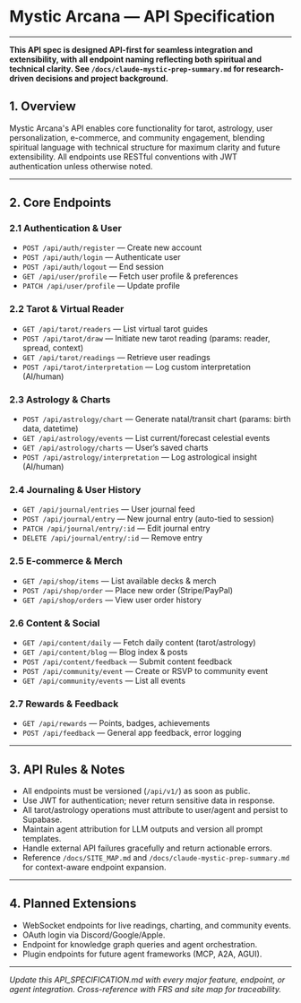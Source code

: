 # Mystic Arcana — API Specification

---

**This API spec is designed API-first for seamless integration and extensibility, with all endpoint naming reflecting both spiritual and technical clarity. See `/docs/claude-mystic-prep-summary.md` for research-driven decisions and project background.**

## 1. Overview

Mystic Arcana's API enables core functionality for tarot, astrology, user personalization, e-commerce, and community engagement, blending spiritual language with technical structure for maximum clarity and future extensibility. All endpoints use RESTful conventions with JWT authentication unless otherwise noted.

---

## 2. Core Endpoints

### 2.1 Authentication & User

- `POST /api/auth/register` — Create new account
- `POST /api/auth/login` — Authenticate user
- `POST /api/auth/logout` — End session
- `GET /api/user/profile` — Fetch user profile & preferences
- `PATCH /api/user/profile` — Update profile

### 2.2 Tarot & Virtual Reader

- `GET /api/tarot/readers` — List virtual tarot guides
- `POST /api/tarot/draw` — Initiate new tarot reading (params: reader, spread, context)
- `GET /api/tarot/readings` — Retrieve user readings
- `POST /api/tarot/interpretation` — Log custom interpretation (AI/human)

### 2.3 Astrology & Charts

- `POST /api/astrology/chart` — Generate natal/transit chart (params: birth data, datetime)
- `GET /api/astrology/events` — List current/forecast celestial events
- `GET /api/astrology/charts` — User’s saved charts
- `POST /api/astrology/interpretation` — Log astrological insight (AI/human)

### 2.4 Journaling & User History

- `GET /api/journal/entries` — User journal feed
- `POST /api/journal/entry` — New journal entry (auto-tied to session)
- `PATCH /api/journal/entry/:id` — Edit journal entry
- `DELETE /api/journal/entry/:id` — Remove entry

### 2.5 E-commerce & Merch

- `GET /api/shop/items` — List available decks & merch
- `POST /api/shop/order` — Place new order (Stripe/PayPal)
- `GET /api/shop/orders` — View user order history

### 2.6 Content & Social

- `GET /api/content/daily` — Fetch daily content (tarot/astrology)
- `GET /api/content/blog` — Blog index & posts
- `POST /api/content/feedback` — Submit content feedback
- `POST /api/community/event` — Create or RSVP to community event
- `GET /api/community/events` — List all events

### 2.7 Rewards & Feedback

- `GET /api/rewards` — Points, badges, achievements
- `POST /api/feedback` — General app feedback, error logging

---

## 3. API Rules & Notes

- All endpoints must be versioned (`/api/v1/`) as soon as public.
- Use JWT for authentication; never return sensitive data in response.
- All tarot/astrology operations must attribute to user/agent and persist to Supabase.
- Maintain agent attribution for LLM outputs and version all prompt templates.
- Handle external API failures gracefully and return actionable errors.
- Reference `/docs/SITE_MAP.md` and `/docs/claude-mystic-prep-summary.md` for context-aware endpoint expansion.

---

## 4. Planned Extensions

- WebSocket endpoints for live readings, charting, and community events.
- OAuth login via Discord/Google/Apple.
- Endpoint for knowledge graph queries and agent orchestration.
- Plugin endpoints for future agent frameworks (MCP, A2A, AGUI).

---

_Update this API_SPECIFICATION.md with every major feature, endpoint, or agent integration. Cross-reference with FRS and site map for traceability._
